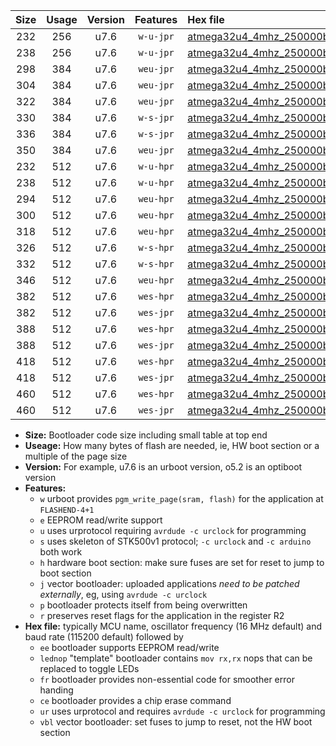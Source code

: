 |Size|Usage|Version|Features|Hex file|
|:-:|:-:|:-:|:-:|:--|
|232|256|u7.6|`w-u-jpr`|[atmega32u4_4mhz_250000bps_ur_vbl.hex](https://raw.githubusercontent.com/stefanrueger/urboot/main//atmega32u4_4mhz_250000bps_ur_vbl.hex)|
|238|256|u7.6|`w-u-jpr`|[atmega32u4_4mhz_250000bps_lednop_ur_vbl.hex](https://raw.githubusercontent.com/stefanrueger/urboot/main//atmega32u4_4mhz_250000bps_lednop_ur_vbl.hex)|
|298|384|u7.6|`weu-jpr`|[atmega32u4_4mhz_250000bps_ee_ur_vbl.hex](https://raw.githubusercontent.com/stefanrueger/urboot/main//atmega32u4_4mhz_250000bps_ee_ur_vbl.hex)|
|304|384|u7.6|`weu-jpr`|[atmega32u4_4mhz_250000bps_ee_lednop_ur_vbl.hex](https://raw.githubusercontent.com/stefanrueger/urboot/main//atmega32u4_4mhz_250000bps_ee_lednop_ur_vbl.hex)|
|322|384|u7.6|`weu-jpr`|[atmega32u4_4mhz_250000bps_ee_lednop_fr_ur_vbl.hex](https://raw.githubusercontent.com/stefanrueger/urboot/main//atmega32u4_4mhz_250000bps_ee_lednop_fr_ur_vbl.hex)|
|330|384|u7.6|`w-s-jpr`|[atmega32u4_4mhz_250000bps_vbl.hex](https://raw.githubusercontent.com/stefanrueger/urboot/main//atmega32u4_4mhz_250000bps_vbl.hex)|
|336|384|u7.6|`w-s-jpr`|[atmega32u4_4mhz_250000bps_lednop_vbl.hex](https://raw.githubusercontent.com/stefanrueger/urboot/main//atmega32u4_4mhz_250000bps_lednop_vbl.hex)|
|350|384|u7.6|`weu-jpr`|[atmega32u4_4mhz_250000bps_ee_lednop_fr_ce_ur_vbl.hex](https://raw.githubusercontent.com/stefanrueger/urboot/main//atmega32u4_4mhz_250000bps_ee_lednop_fr_ce_ur_vbl.hex)|
|232|512|u7.6|`w-u-hpr`|[atmega32u4_4mhz_250000bps_ur.hex](https://raw.githubusercontent.com/stefanrueger/urboot/main//atmega32u4_4mhz_250000bps_ur.hex)|
|238|512|u7.6|`w-u-hpr`|[atmega32u4_4mhz_250000bps_lednop_ur.hex](https://raw.githubusercontent.com/stefanrueger/urboot/main//atmega32u4_4mhz_250000bps_lednop_ur.hex)|
|294|512|u7.6|`weu-hpr`|[atmega32u4_4mhz_250000bps_ee_ur.hex](https://raw.githubusercontent.com/stefanrueger/urboot/main//atmega32u4_4mhz_250000bps_ee_ur.hex)|
|300|512|u7.6|`weu-hpr`|[atmega32u4_4mhz_250000bps_ee_lednop_ur.hex](https://raw.githubusercontent.com/stefanrueger/urboot/main//atmega32u4_4mhz_250000bps_ee_lednop_ur.hex)|
|318|512|u7.6|`weu-hpr`|[atmega32u4_4mhz_250000bps_ee_lednop_fr_ur.hex](https://raw.githubusercontent.com/stefanrueger/urboot/main//atmega32u4_4mhz_250000bps_ee_lednop_fr_ur.hex)|
|326|512|u7.6|`w-s-hpr`|[atmega32u4_4mhz_250000bps.hex](https://raw.githubusercontent.com/stefanrueger/urboot/main//atmega32u4_4mhz_250000bps.hex)|
|332|512|u7.6|`w-s-hpr`|[atmega32u4_4mhz_250000bps_lednop.hex](https://raw.githubusercontent.com/stefanrueger/urboot/main//atmega32u4_4mhz_250000bps_lednop.hex)|
|346|512|u7.6|`weu-hpr`|[atmega32u4_4mhz_250000bps_ee_lednop_fr_ce_ur.hex](https://raw.githubusercontent.com/stefanrueger/urboot/main//atmega32u4_4mhz_250000bps_ee_lednop_fr_ce_ur.hex)|
|382|512|u7.6|`wes-hpr`|[atmega32u4_4mhz_250000bps_ee.hex](https://raw.githubusercontent.com/stefanrueger/urboot/main//atmega32u4_4mhz_250000bps_ee.hex)|
|382|512|u7.6|`wes-jpr`|[atmega32u4_4mhz_250000bps_ee_vbl.hex](https://raw.githubusercontent.com/stefanrueger/urboot/main//atmega32u4_4mhz_250000bps_ee_vbl.hex)|
|388|512|u7.6|`wes-hpr`|[atmega32u4_4mhz_250000bps_ee_lednop.hex](https://raw.githubusercontent.com/stefanrueger/urboot/main//atmega32u4_4mhz_250000bps_ee_lednop.hex)|
|388|512|u7.6|`wes-jpr`|[atmega32u4_4mhz_250000bps_ee_lednop_vbl.hex](https://raw.githubusercontent.com/stefanrueger/urboot/main//atmega32u4_4mhz_250000bps_ee_lednop_vbl.hex)|
|418|512|u7.6|`wes-hpr`|[atmega32u4_4mhz_250000bps_ee_lednop_fr.hex](https://raw.githubusercontent.com/stefanrueger/urboot/main//atmega32u4_4mhz_250000bps_ee_lednop_fr.hex)|
|418|512|u7.6|`wes-jpr`|[atmega32u4_4mhz_250000bps_ee_lednop_fr_vbl.hex](https://raw.githubusercontent.com/stefanrueger/urboot/main//atmega32u4_4mhz_250000bps_ee_lednop_fr_vbl.hex)|
|460|512|u7.6|`wes-hpr`|[atmega32u4_4mhz_250000bps_ee_lednop_fr_ce.hex](https://raw.githubusercontent.com/stefanrueger/urboot/main//atmega32u4_4mhz_250000bps_ee_lednop_fr_ce.hex)|
|460|512|u7.6|`wes-jpr`|[atmega32u4_4mhz_250000bps_ee_lednop_fr_ce_vbl.hex](https://raw.githubusercontent.com/stefanrueger/urboot/main//atmega32u4_4mhz_250000bps_ee_lednop_fr_ce_vbl.hex)|

- **Size:** Bootloader code size including small table at top end
- **Useage:** How many bytes of flash are needed, ie, HW boot section or a multiple of the page size
- **Version:** For example, u7.6 is an urboot version, o5.2 is an optiboot version
- **Features:**
  + `w` urboot provides `pgm_write_page(sram, flash)` for the application at `FLASHEND-4+1`
  + `e` EEPROM read/write support
  + `u` uses urprotocol requiring `avrdude -c urclock` for programming
  + `s` uses skeleton of STK500v1 protocol; `-c urclock` and `-c arduino` both work
  + `h` hardware boot section: make sure fuses are set for reset to jump to boot section
  + `j` vector bootloader: uploaded applications *need to be patched externally*, eg, using `avrdude -c urclock`
  + `p` bootloader protects itself from being overwritten
  + `r` preserves reset flags for the application in the register R2
- **Hex file:** typically MCU name, oscillator frequency (16 MHz default) and baud rate (115200 default) followed by
  + `ee` bootloader supports EEPROM read/write
  + `lednop` "template" bootloader contains `mov rx,rx` nops that can be replaced to toggle LEDs
  + `fr` bootloader provides non-essential code for smoother error handing
  + `ce` bootloader provides a chip erase command
  + `ur` uses urprotocol and requires `avrdude -c urclock` for programming
  + `vbl` vector bootloader: set fuses to jump to reset, not the HW boot section
